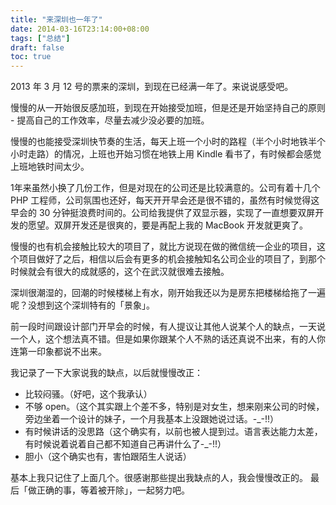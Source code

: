 ```yaml
---
title: "来深圳也一年了"
date: 2014-03-16T23:14:00+08:00
tags: ["总结"] 
draft: false
toc: true
---
```


2013 年 3 月 12 号的票来的深圳，到现在已经满一年了。来说说感受吧。

慢慢的从一开始很反感加班，到现在开始接受加班，但是还是开始坚持自己的原则 - 提高自己的工作效率，尽量去减少没必要的加班。

慢慢的也能接受深圳快节奏的生活，每天上班一个小时的路程（半个小时地铁半个小时走路）的情况，上班也开始习惯在地铁上用 Kindle 看书了，有时候都会感觉上班地铁时间太少。

1年来虽然小换了几份工作，但是对现在的公司还是比较满意的。公司有着十几个 PHP 工程师，公司氛围也还好，每天开开早会还是很不错的，虽然有时候觉得这早会的 30 分钟挺浪费时间的。公司给我提供了双显示器，实现了一直想要双屏开发的愿望。双屏开发还是很爽的，要是再配上我的 MacBook 开发就更爽了。

慢慢的也有机会接触比较大的项目了，就比方说现在做的微信统一企业的项目，这个项目做好了之后，相信以后会有更多的机会接触知名公司企业的项目了，到那个时候就会有很大的成就感的，这个在武汉就很难去接触。

深圳很潮湿的，回潮的时候楼梯上有水，刚开始我还以为是房东把楼梯给拖了一遍呢？没想到这个深圳特有的「景象」。

前一段时间跟设计部门开早会的时候，有人提议让其他人说某个人的缺点，一天说一个人，这个想法真不错。但是如果你跟某个人不熟的话还真说不出来，有的人你连第一印象都说不出来。

我记录了一下大家说我的缺点，以后就慢慢改正：

* 比较闷骚。（好吧，这个我承认）
* 不够 open。（这个其实跟上个差不多，特别是对女生，想来刚来公司的时候，旁边坐着一个设计的妹子，一个月我基本上没跟她说过话。-_-!!）
* 有时候讲话的没思路（这个确实有，以前也被人提到过。语言表达能力太差，有时候说着说着自己都不知道自己再讲什么了-_-!!）
* 胆小（这个确实也有，害怕跟陌生人说话）

基本上我只记住了上面几个。很感谢那些提出我缺点的人，我会慢慢改正的。 最后「做正确的事，等着被开除」，一起努力吧。